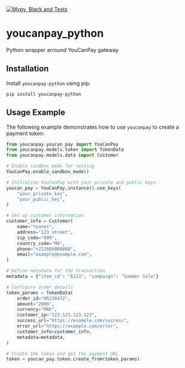 [![Mypy, Black and Tests](https://github.com/YounesOMK/youcanpay_python/actions/workflows/mypy-black-tests.yml/badge.svg?branch=main)](https://github.com/YounesOMK/youcanpay_python/actions/workflows/mypy-black-tests.yml)
# youcanpay_python
Python wrapper arround YouCanPay gateway


## Installation

Install `youcanpay-python` using pip:

```
pip install youcanpay-python
```

## Usage Example

The following example demonstrates how to use `youcanpay` to create a payment token:

```python
from youcanpay.youcan_pay import YouCanPay
from youcanpay.models.token import TokenData
from youcanpay.models.data import Customer

# Enable sandbox mode for testing
YouCanPay.enable_sandbox_mode()

# Initialize YouCanPay with your private and public keys
youcan_pay = YouCanPay.instance().use_keys(
    "your_private_key",
    "your_public_key",
)

# Set up customer information
customer_info = Customer(
    name="Younes",
    address="123 street",
    zip_code="999",
    country_code="MA",
    phone="+212600000000",
    email="example@example.com",
)

# Define metadata for the transaction
metadata = {"item_id": "A123", "campaign": "Summer Sale"}

# Configure order details
token_params = TokenData(
    order_id="OR238472",
    amount="2000",
    currency="MAD",
    customer_ip="123.123.123.123",
    success_url="https://example.com/success",
    error_url="https://example.com/error",
    customer_info=customer_info,
    metadata=metadata,
)

# Create the token and get the payment URL
token = youcan_pay.token.create_from(token_params)
